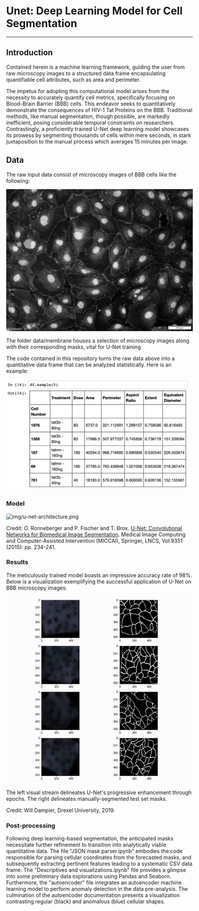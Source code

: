 # Unet: Deep Learning Model for Cell Segmentation
 
---
 
## Introduction

Contained herein is a machine learning framework, guiding the user from raw microscopy images to a structured data frame encapsulating quantifiable cell attributes, such as area and perimeter.

The impetus for adopting this computational model arises from the necessity to accurately quantify cell metrics, specifically focusing on Blood-Brain Barrier (BBB) cells. This endeavor seeks to quantitatively demonstrate the consequences of HIV-1 Tat Proteins on the BBB. Traditional methods, like manual segmentation, though possible, are markedly inefficient, posing considerable temporal constraints on researchers. Contrastingly, a proficiently trained U-Net deep learning model showcases its prowess by segmenting thousands of cells within mere seconds, in stark juxtaposition to the manual process which averages 15 minutes per image.

## Data
 
The raw input data consist of microscopy images of BBB cells like the following:
 
![data/membrane/train2/image/0.png](data/membrane/train2/image/0.png)
 
 
The folder data/membrane houses a selection of microscopy images along with their corresponding masks, vital for U-Net training


The code contained in this repository turns the raw data above into a quantitative data frame that can be analyzed statistically. Here is an example:
 
![img/df_sample.jpg](img/df_sample.jpg)
 
 
 
### Model
 
![img/u-net-architecture.png](img/u-net-architecture.png)
 
Credit: O. Ronneberger and P. Fischer and T. Brox. [U-Net: Convolutional Networks for Biomedical Image Segmentation](http://lmb.informatik.uni-freiburg.de/people/ronneber/u-net/).
Medical Image Computing and Computer-Assisted Intervention (MICCAI), Springer, LNCS, Vol.9351 (2015): pp. 234-241.
 
 
 
### Results
 
The meticulously trained model boasts an impressive accuracy rate of 98%. Below is a visualization exemplifying the successful application of U-Net on BBB microscopy images:
 
![img/with_fitc.gif](img/with_fitc.gif)
 
 
The left visual stream delineates U-Net's progressive enhancement through epochs. The right delineates manually-segmented test set masks.

Credit: Will Dampier, Drexel University, 2019. 
 
 
 
### Post-processing
 
Following deep learning-based segmentation, the anticipated masks necessitate further refinement to transition into analytically viable quantitative data. The file "JSON mask parser.ipynb" embodies the code responsible for parsing cellular coordinates from the forecasted masks, and subsequently extracting pertinent features leading to a systematic CSV data frame. The "Descriptives and visualizations.ipynb" file provides a glimpse into some preliminary data explorations using Pandas and Seaborn. Furthermore, the "autoencoder" file integrates an autoencoder machine learning model to perform anomaly detection in the data pre-analysis. The culmination of the autoencoder documentation presents a visualization contrasting regular (black) and anomalous (blue) cellular shapes.
